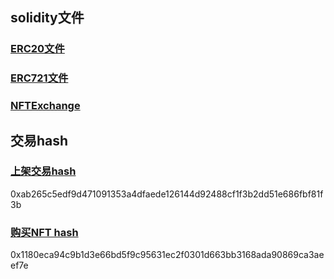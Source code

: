 
## solidity文件
### [ERC20文件](./Token.sol)

### [ERC721文件](./NFT.sol)

### [NFTExchange](./NFTExchange.sol)

## 交易hash
### [上架交易hash](https://sepolia.etherscan.io/tx/0xab265c5edf9d471091353a4dfaede126144d92488cf1f3b2dd51e686fbf81f3b)

0xab265c5edf9d471091353a4dfaede126144d92488cf1f3b2dd51e686fbf81f3b

### [购买NFT hash](https://sepolia.etherscan.io/tx/0x1180eca94c9b1d3e66bd5f9c95631ec2f0301d663bb3168ada90869ca3aeef7e)

0x1180eca94c9b1d3e66bd5f9c95631ec2f0301d663bb3168ada90869ca3aeef7e